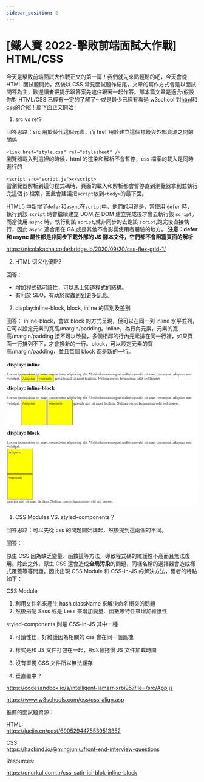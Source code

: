 ```yaml
---
sidebar_position: 2
---
```


# [鐵人賽 2022-擊敗前端面試大作戰] HTML/CSS

今天是擊敗前端面試大作戰正文的第一篇！我們就先來點輕鬆的吧，今天會從 HTML 面試題開始，然後以 CSS 常見面試題作結尾，文章的寫作方式會是以面試問答為主，歡迎讀者把提示跟答案先遮住跟著一起作答。那本篇文章是適合/假設你對 HTML/CSS 已經有一定的了解了～或是最少已經有看過 w3school 對[html](https://www.w3schools.com/html/)和[css](https://www.w3schools.com/css/)的介紹！那下面正文開始！

1. src vs ref?

回答思路：src 用於替代這個元素，而 href 用於建立這個標籤與外部資源之間的關係

`<link href="style.css" rel="stylesheet" />`  
瀏覽器載入到這裡的時候，html 的渲染和解析不會暫停，css 檔案的載入是同時進行的

`<script src="script.js"></script>`  
當瀏覽器解析到這句程式碼時，頁面的載入和解析都會暫停直到瀏覽器拿到並執行完這個 js 檔案，因此會建議把`script`放到`<body>`的最下面。

HTML5 中新增了`defer`和`async`在`script`中，他們的用途是，當使用 `defer` 時，執行到該 `script` 時會繼續建立 DOM,在 DOM 建立完成後才會去執行該 `script`。而當使用 `async` 時，執行到該 `script`,就非同步的去跑該 `script`,跑完後直接執行，因此 `async` 適合用在 GA,或是其他不會影響使用者體驗的地方。
**注意：defer 和 async 屬性都是非同步下載外部的 JS 腳本文件，它們都不會阻塞頁面的解析**

https://nicolakacha.coderbridge.io/2020/09/20/css-flex-grid-1/

2. HTML 语义化優點?

回答：

- 增加程式碼可讀性，可以馬上知道程式的結構。
- 有利於 SEO，有助於爬蟲到到更多訊息。

2. display:inline-block, block, inline 的區別及差別

回答： inline-block，會以 block 的方式呈現，但可以在同一列 inline 水平並列，它可以設定元素的寬高/margin/padding。inline，為行內元素，元素的寬高/margin/padding 接不可以改變，多個相鄰的行內元素排在同一行裡，如果頁面一行排列不下，才會換新的一行。block，可以設定元素的寬高/margin/padding，並且每個 block 都是新的一行。

![block](./Img/block.jpeg)

1. CSS Modules VS. styled-components？

回答思路：可以先從 css 的問題開始講起，然後提到這兩個的不同。

回答：

原生 CSS 因為缺乏變量、函數這等方法，導致程式碼的維護性不高而且無法復用。除此之外，原生 CSS 還會造成**全局污染**的問題，同樣名稱的選擇器會造成樣式覆蓋等等問題。因此出現 CSS Module 和 CSS-in-JS 的解決方法，兩者的特點如下：

CSS Module

1. 利用文件名來產生 hash className 來解決命名衝突的問題
2. 然後搭配 Sass 或是 Less 來增加變量、函數等特性來增加維護性

styled-components 則是 CSS-in-JS 其中一種

1. 可讀性佳，好維護因為相關的 css 會在同一個區塊
2. 樣式是和 JS 文件打包在一起，所以會拖慢 JS 文件加載時間
3. 沒有單獨 CSS 文件所以無法緩存

4. 垂直置中？

https://codesandbox.io/s/intelligent-lamarr-xrbi95?file=/src/App.js

https://www.w3schools.com/css/css_align.asp

推薦的面試題資源：

HTML:  
https://juejin.cn/post/6905294475539513352

CSS:  
https://hackmd.io/@mingjunlu/front-end-interview-questions

Resources:

https://onurkul.com.tr/css-satir-ici-blok-inline-block
